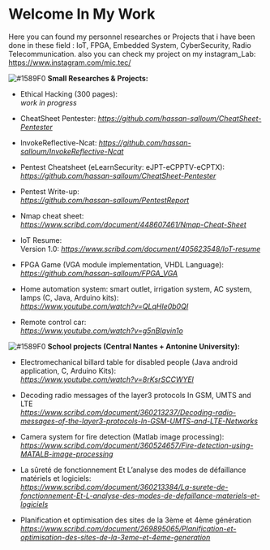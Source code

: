 
# Welcome In My Work

Here you can found my personnel researches or Projects that i have been done in these field : IoT, FPGA, Embedded System, CyberSecurity, Radio Telecommunication.
also you can check my project on my instagram_Lab:  https://www.instagram.com/mic.tec/ 

![#1589F0](https://via.placeholder.com/15/1589F0/000000?text=+) **Small Researches & Projects:**

- Ethical Hacking (300 pages):  
  *work in progress*
  
- CheatSheet Pentester:
  *https://github.com/hassan-salloum/CheatSheet-Pentester*
  
- InvokeReflective-Ncat:
  *https://github.com/hassan-salloum/InvokeReflective-Ncat*
  
- Pentest Cheatsheet (eLearnSecurity: eJPT-eCPPTV-eCPTX):  
  *https://github.com/hassan-salloum/CheatSheet-Pentester* 
  
- Pentest Write-up:  
  *https://github.com/hassan-salloum/PentestReport*
  
- Nmap cheat sheet:  
  *https://www.scribd.com/document/448607461/Nmap-Cheat-Sheet*

- IoT Resume:  
  Version 1.0: *https://www.scribd.com/document/405623548/IoT-resume*  

- FPGA Game (VGA module implementation, VHDL Language):  
  *https://github.com/hassan-salloum/FPGA_VGA*

- Home automation system: smart outlet, irrigation system, AC system, lamps  (C, Java, Arduino kits):  
  *https://www.youtube.com/watch?v=QLqHIe0b0QI*
  
- Remote control car:  
  *https://www.youtube.com/watch?v=g5nBIqvin1o*
  
  
![#1589F0](https://via.placeholder.com/15/1589F0/000000?text=+) **School projects (Central Nantes + Antonine University):**

- Electromechanical billard table for disabled people  (Java android application, C, Arduino Kits):  
  *https://www.youtube.com/watch?v=8rKsrSCCWYEl*

- Decoding radio messages of the layer3 protocols In GSM, UMTS and LTE  
  *https://www.scribd.com/document/360213237/Decoding-radio-messages-of-the-layer3-protocols-In-GSM-UMTS-and-LTE-Networks*
  
- Camera system for fire detection  (Matlab image processing):  
  *https://www.scribd.com/document/360524657/Fire-detection-using-MATALB-image-processing*  

- La sûreté de fonctionnement Et L’analyse des modes de défaillance matériels et logiciels:  
  *https://www.scribd.com/document/360213384/La-surete-de-fonctionnement-Et-L-analyse-des-modes-de-defaillance-materiels-et-logiciels*

- Planification et optimisation des sites de la 3ème et 4ème génération  
  *https://www.scribd.com/document/269895065/Planification-et-optimisation-des-sites-de-la-3eme-et-4eme-generation*




